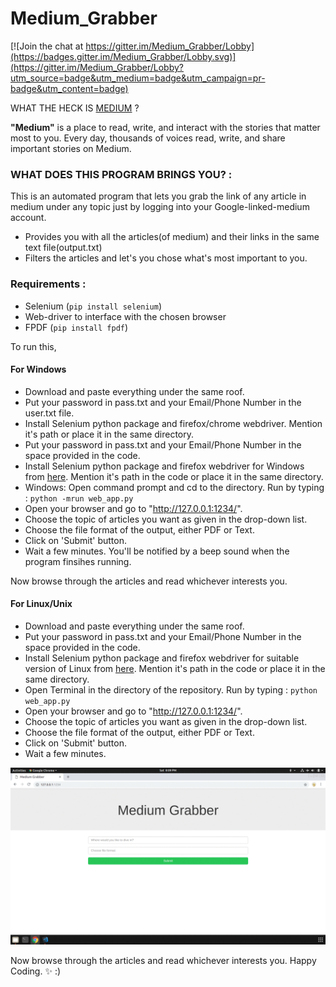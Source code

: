 # Medium_Grabber 
[![Join the chat at https://gitter.im/Medium_Grabber/Lobby](https://badges.gitter.im/Medium_Grabber/Lobby.svg)](https://gitter.im/Medium_Grabber/Lobby?utm_source=badge&utm_medium=badge&utm_campaign=pr-badge&utm_content=badge)

WHAT THE HECK IS [MEDIUM](https://medium.com/) ?


**"Medium"** is a place to read, write, and interact with the stories that matter most to you. Every day, thousands of voices read, write, and share important stories on Medium.

### WHAT DOES THIS PROGRAM BRINGS YOU? :


This is an automated program that lets you grab the link of any article in medium under any topic just by logging into your Google-linked-medium account.


* Provides you with all the articles(of medium) and their links in the same text file(output.txt)
* Filters the articles and let's you chose what's most important to you.


### Requirements :


* Selenium (``` pip install selenium ```)
* Web-driver to interface with the chosen browser
* FPDF (`pip install fpdf`)

To run this,

#### For Windows

* Download and paste everything under the same roof.
* Put your password in pass.txt and your Email/Phone Number in the user.txt file.
* Install Selenium python package and firefox/chrome webdriver. Mention it's path or place it in the same directory.
* Put your password in pass.txt and your Email/Phone Number in the space provided in the code.
* Install Selenium python package and firefox webdriver for Windows from [here](https://github.com/mozilla/geckodriver/releases). Mention it's path in the code or place it in the same directory.
* Windows: Open command prompt and cd to the directory.
  Run by typing : ``` python -mrun web_app.py ```
* Open your browser and go to "http://127.0.0.1:1234/".
* Choose the topic of articles you want as given in the drop-down list.
* Choose the file format of the output, either PDF or Text.
* Click on 'Submit' button.
* Wait a few minutes. You'll be notified by a beep sound when the program finsihes running.

Now browse through the articles and read whichever interests you.

#### For Linux/Unix


* Download and paste everything under the same roof.
* Put your password in pass.txt and your Email/Phone Number in the space provided in the code.
* Install Selenium python package and firefox webdriver for suitable version of Linux from [here](https://github.com/mozilla/geckodriver/releases). Mention it's path in the code or place it in the same directory.
* Open Terminal in the directory of the repository.
  Run by typing : ``` python web_app.py ```
* Open your browser and go to "http://127.0.0.1:1234/".
* Choose the topic of articles you want as given in the drop-down list.
* Choose the file format of the output, either PDF or Text.
* Click on 'Submit' button.
* Wait a few minutes.

![Animation](/animation.gif)

Now browse through the articles and read whichever interests you.
Happy Coding. :sparkles:  :)

